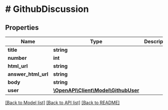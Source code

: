 # # GithubDiscussion

## Properties

Name | Type | Description | Notes
------------ | ------------- | ------------- | -------------
**title** | **string** |  |
**number** | **int** |  |
**html_url** | **string** |  |
**answer_html_url** | **string** |  | [optional]
**body** | **string** |  | [optional]
**user** | [**\OpenAPI\Client\Model\GithubUser**](GithubUser.md) |  |

[[Back to Model list]](../../README.md#models) [[Back to API list]](../../README.md#endpoints) [[Back to README]](../../README.md)
